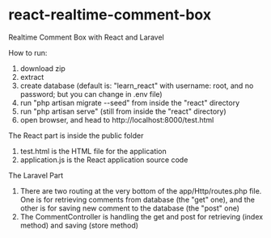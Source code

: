 # react-realtime-comment-box
Realtime Comment Box with React and Laravel

How to run:
1. download zip
2. extract
3. create database (default is: "learn_react" with username: root, and no password; but you can change in .env file)
4. run "php artisan migrate --seed" from inside the "react" directory
5. run "php artisan serve" (still from inside the "react" directory)
6. open browser, and head to http://localhost:8000/test.html

The React part is inside the public folder
 1. test.html is the HTML file for the application
 2. application.js is the React application source code

The Laravel Part
 1. There are two routing at the very bottom of the app/Http/routes.php file. One is for retrieving comments from database (the "get" one), and the other is for saving new comment to the database (the "post" one)
 2. The CommentController is handling the get and post for retrieving (index method) and saving (store method)

